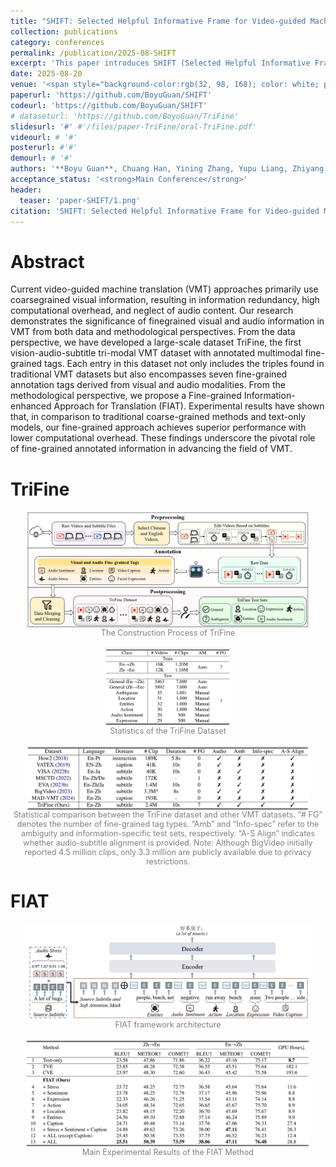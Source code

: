```yaml
---
title: "SHIFT: Selected Helpful Informative Frame for Video-guided Machine Translation"
collection: publications
category: conferences
permalink: /publication/2025-08-SHIFT
excerpt: 'This paper introduces SHIFT (Selected Helpful Informative Frame for Translation), a lightweight, plug-and-play framework for video-guided machine translation (VMT) that adaptively selects only the most informative video frame—or none when unnecessary—to improve translation quality and efficiency using multimodal large language models (MLLMs).'
date: 2025-08-20
venue: '<span style="background-color:rgb(32, 98, 168); color: white; padding: 2px 6px; border-radius: 4px; font-weight: bold; font-style: normal;">CCF B</span> EMNLP 2025'
paperurl: 'https://github.com/BoyuGuan/SHIFT'
codeurl: 'https://github.com/BoyuGuan/SHIFT'
# dataseturl: 'https://github.com/BoyuGuan/TriFine'
slidesurl: '#' #'/files/paper-TriFine/oral-TriFine.pdf'
videourl: # '#'
posterurl: #'#'
demourl: # '#'
authors: '**Boyu Guan**, Chuang Han, Yining Zhang, Yupu Liang, Zhiyang Zhang, Yang Zhao<sup>#</sup>, Chengqing Zong<sup>#</sup>'
acceptance_status: '<strong>Main Conference</strong>'
header:
  teaser: 'paper-SHIFT/1.png'
citation: 'SHIFT: Selected Helpful Informative Frame for Video-guided Machine Translation (Guan et al., EMNLP 2025)'
---
```


# Abstract 

Current video-guided machine translation (VMT) approaches primarily use coarsegrained visual information, resulting in information redundancy, high computational overhead, and neglect of audio content. Our research demonstrates the significance of finegrained visual and audio information in VMT from both data and methodological perspectives. From the data perspective, we have developed a large-scale dataset TriFine, the first vision-audio-subtitle tri-modal VMT dataset with annotated multimodal fine-grained tags. Each entry in this dataset not only includes the triples found in traditional VMT datasets but also encompasses seven fine-grained annotation tags derived from visual and audio modalities. From the methodological perspective, we propose a Fine-grained Information-enhanced Approach for Translation (FIAT). Experimental results have shown that, in comparison to traditional coarse-grained methods and text-only models, our fine-grained approach achieves superior performance with lower computational overhead. These findings underscore the pivotal role of fine-grained annotated information in advancing the field of VMT.

# TriFine

<!-- ![示例图片](../files/paper-TriFine/TriFine.png) -->


<figure style="display: table; margin: auto;">
  <img src="../files/paper-TriFine/TriFine.png" alt="The Construction Process of TriFin" style="width:90%; display: block; margin: auto;">
  <figcaption style="text-align: center; font-size: 0.9em; color: gray;">The Construction Process of TriFine</figcaption>
</figure>

<br>

<figure style="display: table; margin: auto;">
  <img src="../files/paper-TriFine/1.png" alt="Statistics of the TriFine Dataset" style="width:40%; display: block; margin: auto;">
  <figcaption style="text-align: center; font-size: 0.9em; color: gray;">Statistics of the TriFine Dataset</figcaption>
</figure>

<br>

<figure style="display: table; margin: auto;">
  <img src="../files/paper-TriFine/2.png" alt="Statistical comparison between the TriFine dataset and other VMT datasets" style="width:90%; display: block; margin: auto;">
  <figcaption style="text-align: center; font-size: 0.9em; color: gray;">Statistical comparison between the TriFine dataset and other VMT datasets. “# FG” denotes the number of fine-grained tag types. “Amb” and “Info-spec” refer to the ambiguity and information-specific test sets, respectively. “A-S Align” indicates whether audio-subtitle alignment is provided.
Note: Although BigVideo initially reported 4.5 million clips, only 3.3 million are publicly available due to privacy restrictions.</figcaption>
</figure>



# FIAT

<figure style="display: table; margin: auto;">
  <img src="../files/paper-TriFine/3.png" alt="FIAT framework architecture" style="width:90%; display: block; margin: auto;">
  <figcaption style="text-align: center; font-size: 0.9em; color: gray;">FIAT framework architecture</figcaption>
</figure>

<br>

<figure style="display: table; margin: auto;">
  <img src="../files/paper-TriFine/4.png" alt="Main Experimental Results of the FIAT Method" style="width:90%; display: block; margin: auto;">
  <figcaption style="text-align: center; font-size: 0.9em; color: gray;">Main Experimental Results of the FIAT Method</figcaption>
</figure>


<!-- <figure style="text-align:center;">
  <img src="../files/paper-TriFine/2.png" alt="Statistics of the TriFine Dataset" style="width:90%;">
  <figcaption style="text-align:center; font-size: 0.9em; color: gray;">Statistical comparison between the TriFine dataset and other VMT datasets. “# FG” denotes the number of fine-grained tag types. “Amb” and “Info-spec” refer to the ambiguity and information-specific test sets, respectively. “A-S Align” indicates whether audio-subtitle alignment is provided.
Note: Although BigVideo initially reported 4.5 million clips, only 3.3 million are publicly available due to privacy restrictions.</figcaption>
</figure> -->

<!-- <div style="text-align:center;">
<img src="../files/paper-TriFine/TriFine.png" alt="The Construction Process of TriFine" style="width:90%;"/>
<figcaption style="font-size: 0.9em; color: gray;">图 1：这是图片的说明文字</figcaption>
</div> -->



